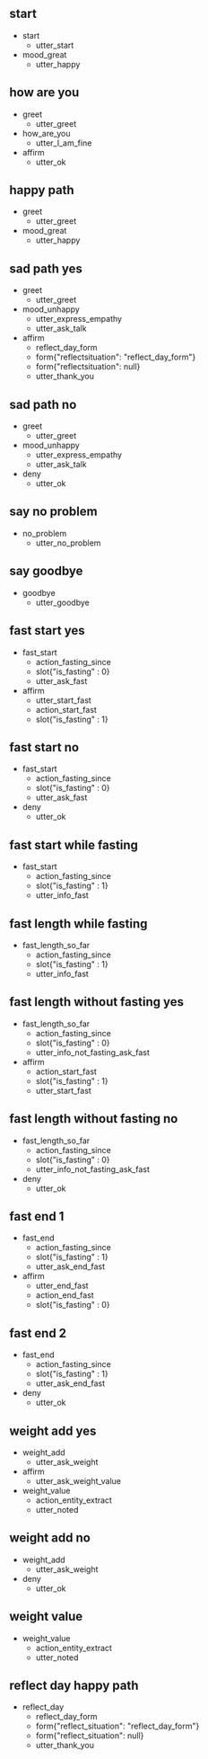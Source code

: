 <!-- basic stories -->
## start
* start
  - utter_start
* mood_great
  - utter_happy

## how are you
* greet
  - utter_greet
* how_are_you
  - utter_I_am_fine
* affirm
  - utter_ok

## happy path
* greet
  - utter_greet
* mood_great
  - utter_happy

## sad path yes
* greet
  - utter_greet
* mood_unhappy
  - utter_express_empathy
  - utter_ask_talk
* affirm
  - reflect_day_form
  - form{"reflectsituation": "reflect_day_form"}
  - form{"reflectsituation": null}
  - utter_thank_you

## sad path no
* greet
  - utter_greet
* mood_unhappy
  - utter_express_empathy
  - utter_ask_talk
* deny
  - utter_ok

## say no problem
* no_problem
  - utter_no_problem

## say goodbye
* goodbye
  - utter_goodbye

<!-- fasting-specific stories -->
## fast start yes
* fast_start
  - action_fasting_since
  - slot{"is_fasting" : 0}
  - utter_ask_fast
* affirm
  - utter_start_fast
  - action_start_fast
  - slot{"is_fasting" : 1}

## fast start no
* fast_start
  - action_fasting_since
  - slot{"is_fasting" : 0}
  - utter_ask_fast
* deny
  - utter_ok

## fast start while fasting
* fast_start
  - action_fasting_since
  - slot{"is_fasting" : 1}
  - utter_info_fast

## fast length while fasting
* fast_length_so_far
  - action_fasting_since
  - slot{"is_fasting" : 1}
  - utter_info_fast

## fast length without fasting yes
* fast_length_so_far
  - action_fasting_since
  - slot{"is_fasting" : 0}
  - utter_info_not_fasting_ask_fast
* affirm
  - action_start_fast
  - slot{"is_fasting" : 1}
  - utter_start_fast

## fast length without fasting no
* fast_length_so_far
  - action_fasting_since
  - slot{"is_fasting" : 0}
  - utter_info_not_fasting_ask_fast
* deny
  - utter_ok

## fast end 1
* fast_end
  - action_fasting_since
  - slot{"is_fasting" : 1}
  - utter_ask_end_fast
* affirm
  - utter_end_fast
  - action_end_fast
  - slot{"is_fasting" : 0}

  
## fast end 2
* fast_end
  - action_fasting_since
  - slot{"is_fasting" : 1}
  - utter_ask_end_fast
* deny
  - utter_ok

<!-- health-data-specific stories -->
## weight add yes
* weight_add
  - utter_ask_weight
* affirm
  - utter_ask_weight_value
* weight_value
  - action_entity_extract
  - utter_noted  

## weight add no
* weight_add
  - utter_ask_weight
* deny
  - utter_ok

## weight value
* weight_value
  - action_entity_extract
  - utter_noted  

<!-- journal-specific stories -->
## reflect day happy path
* reflect_day
  - reflect_day_form
  - form{"reflect_situation": "reflect_day_form"}
  - form{"reflect_situation": null}
  - utter_thank_you

<!-- ## reflect day stop but continue
* reflect_day
  - reflect_day_form
  - form{"reflect_situation": "reflect_day_form"}
  - form{"reflect_situation": null}
  - utter_thank_you -->

<!-- ## reflect day stop
* reflect_day
  - reflect_day_form
  - form{"reflect_situation": "reflect_day_form"}
  - form{"reflect_situation": null}
  - utter_thank_you -->